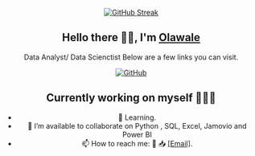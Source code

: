 <div align=center>
  
[![GitHub Streak](https://github-readme-streak-stats.herokuapp.com?user=walethewave&theme=highcontrast&hide_border=true&card_width=300&hide_total_contributions=true)](https://git.io/streak-stats)
<div align=center>

## Hello there 👋🏽, I'm [Olawale](https://github.com/walethewave)
Data Analyst/ Data Scienctist 
Below are a few links you can visit.

[![GitHub](https://img.shields.io/badge/GitHub-walethewave-blue)](https://github.com/walethewave)

## Currently working on myself 👨🏽‍💻
- 🌱 Learning.
- 👯 I’m available to collaborate on  Python , SQL, Excel, Jamovio and Power BI
- 📫 How to reach me: 💬   📥 <a href="mailto:lekanolawale477@gmail.com" target="_blank">[Email]</a>.
